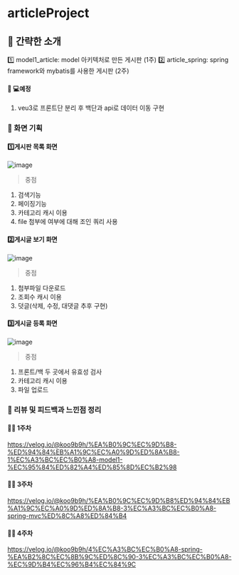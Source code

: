 # articleProject
## 🚨 간략한 소개
1️⃣ model1_article: model 아키텍처로 만든 게시판 (1주)
2️⃣ article_spring: spring framework와 mybatis를 사용한 게시판 (2주)

#### 🧑‍ 💻예정
1. veu3로 프론트단 분리 후 백단과 api로 데이터 이동 구현 


### 🚨 화면 기획

#### 1️⃣게시판 목록 화면
![image](https://user-images.githubusercontent.com/90121024/222903263-c767b877-1bca-434f-b3b3-431135eeb116.png)
>중점
1. 검색기능
2. 페이징기능
3. 카테고리 캐시 이용
4. file 첨부에 여부에 대해 조인 쿼리 사용

#### 2️⃣게시글 보기 화면
![image](https://user-images.githubusercontent.com/90121024/222903267-ab086622-3908-4690-862d-4a96e43f8e2c.png)
>중점
1. 첨부파일 다운로드 
2. 조회수 캐시 이용 
3. 덧글(삭제, 수정, 대댓글 추후 구현)

#### 3️⃣게시글 등록 화면
![image](https://user-images.githubusercontent.com/90121024/222903268-183d2bcc-89d1-4e35-a673-9c38cfbe9742.png)
>중점
1. 프론트/백 두 곳에서 유효성 검사
2. 카테고리 캐시 이용
3. 파일 업로드


### 🚨 리뷰 및 피드백과 느낀점 정리
#### 🧑‍💻 1주차
https://velog.io/@koo9b9h/%EA%B0%9C%EC%9D%B8-%ED%94%84%EB%A1%9C%EC%A0%9D%ED%8A%B8-1%EC%A3%BC%EC%B0%A8-model1-%EC%95%84%ED%82%A4%ED%85%8D%EC%B2%98

#### 🧑‍💻 3주차
https://velog.io/@koo9b9h/%EA%B0%9C%EC%9D%B8%ED%94%84%EB%A1%9C%EC%A0%9D%ED%8A%B8-3%EC%A3%BC%EC%B0%A8-spring-mvc%ED%8C%A8%ED%84%B4

#### 🧑‍💻 4주차
https://velog.io/@koo9b9h/4%EC%A3%BC%EC%B0%A8-spring-%EA%B2%8C%EC%8B%9C%ED%8C%90-3%EC%A3%BC%EC%B0%A8-%EC%9D%B4%EC%96%B4%EC%84%9C
